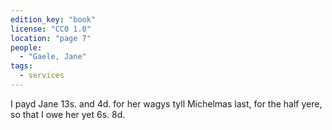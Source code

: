 ```yaml
---
edition_key: "book"
license: "CC0 1.0"
location: "page 7"
people:
  - "Gaele, Jane"
tags:
  - services
---
```

I payd Jane 13s. and 4d. for her wagys tyll
Michelmas last, for the half yere, so that I owe her yet 6s. 8d.
